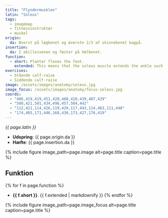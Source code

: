 ```yaml
---
title: "Flyndermusklen"
latin: "Soleus"
tags:
  - imagemap
  - fitnessinstruktør
  - muskel
origin: 
  da: Øverst på lægbenet og øverste 2/3 af skinnebenet bagpå.
insertion: 
  da: I akillessenen og fæster på hælbenet.
function: 
  - short: Plantar flexes the foot.
    extended: This means that the soleus muscle extends the ankle such that the angle between the top of the foot and the lower leg increases (i.e. the action of rising up on your toes or the balls of your feet).
exercises:
  - Stående calf-raise
  - Siddende calf-raise
image: /assets/images/anatomy/soleus.jpg
image_focus: /assets/images/anatomy/focus-soleus.jpg
coords:
  - "406,419,419,451,420,460,410,439,407,429"
  - "508,421,501,434,496,457,504,442"
  - "112,421,114,426,119,429,117,443,114,463,111,440"
  - "174,465,171,446,168,430,173,427,176,419"
---
```


_{{ page.latin }}_

- **Udspring**: {{ page.origin.da }}
- **Hæfte**: {{ page.insertion.da }}

{% include figure image_path=page.image alt=page.title caption=page.title %}

## Funktion

{% for f in page.function %}
- **{{ f.short }}**.
  {{ f.extended | markdownify }}
{% endfor %}

{% include figure image_path=page.image_focus alt=page.title caption=page.title %}
